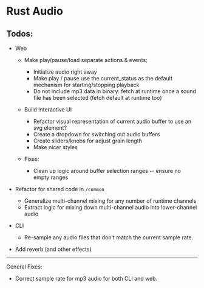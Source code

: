 # Rust Audio

## Todos:
- Web
    - Make play/pause/load separate actions & events:
        - Initialize audio right away
        - Make play / pause use the current_status as the default mechanism for starting/stopping playback
        - Do not include mp3 data in binary: fetch at runtime once a sound file has been selected (fetch default at runtime too)

    - Build Interactive UI
        - Refactor visual representation of current audio buffer to use an svg <path /> element?
        - Create a dropdown for switching out audio buffers
        - Create sliders/knobs for adjust grain length
        - Make nicer styles
    - Fixes:
        - Clean up logic around buffer selection ranges -- ensure no empty ranges


- Refactor for shared code in `/common`
    - Generalize multi-channel mixing for any number of runtime channels
    - Extract logic for mixing down multi-channel audio into lower-channel audio

- CLI
    - Re-sample any audio files that don't match the current sample rate.

- Add reverb (and other effects)


--------------------------

General Fixes:

 - Correct sample rate for mp3 audio for both CLI and web.